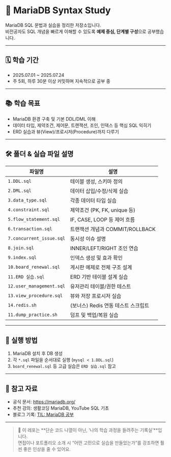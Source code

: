 
# 📘 MariaDB Syntax Study

MariaDB SQL 문법과 실습을 정리한 저장소입니다.  
비전공자도 SQL 개념을 빠르게 이해할 수 있도록 **예제 중심, 단계별 구성**으로 공부했습니다.

---

## 🗓 학습 기간

- 2025.07.01 ~ 2025.07.24  
- 주 5회, 하루 30분 이상 커밋하며 지속적으로 공부 중

---

## 📚 학습 목표

- MariaDB 환경 구축 및 기본 DDL/DML 이해  
- 데이터 타입, 제약조건, 제어문, 트랜잭션, 조인, 인덱스 등 핵심 SQL 익히기  
- ERD 실습과 뷰(View)/프로시저(Procedure)까지 다루기

---

## 🛠 폴더 & 실습 파일 설명

| 파일명 | 설명 |
|--------|------|
| `1.DDL.sql` | 테이블 생성, 스키마 정의 |
| `2.DML.sql` | 데이터 삽입/수정/삭제 실습 |
| `3.data_type.sql` | 각종 데이터 타입 실습 |
| `4.constraint.sql` | 제약조건 (PK, FK, unique 등) |
| `5.flow_statement.sql` | IF, CASE, LOOP 등 제어 흐름 |
| `6.transaction.sql` | 트랜잭션 개념과 COMMIT/ROLLBACK |
| `7.concurrent_issue.sql` | 동시성 이슈 설명 |
| `8.join.sql` | INNER/LEFT/RIGHT 조인 연습 |
| `9.index.sql` | 인덱스 생성 및 효과 확인 |
| `10.board_renewal.sql` | 게시판 예제로 전체 구조 설계 |
| `11.ERD 실습.sql` | ERD 기반 테이블 설계 실습 |
| `12.user_management.sql` | 유저관리 테이블/권한 테스트 |
| `13.view_procedure.sql` | 뷰와 저장 프로시저 실습 |
| `14.redis.sh` | (보너스) Redis 연동 테스트 스크립트 |
| `11.dump_practice.sh` | 덤프 및 백업/복원 실습 |

---

## 📌 실행 방법

1. MariaDB 설치 후 DB 생성
2. 각 `*.sql` 파일을 순서대로 실행 (`mysql < 1.DDL.sql`)
3. `board_renewal.sql` 등 고급 실습은 `ERD 실습.sql` 참고

---

## 🔗 참고 자료

- 공식 문서: https://mariadb.org/  
- 추천 강의: 생활코딩 MariaDB, YouTube SQL 기초  
- 블로그 기록: [TIL: MariaDB 공부](https://yourblog.tistory.com/...)  

---

> 🎯 이 레포는 **단순 코드 나열이 아닌, ‘나의 학습 과정을 들려주는 기록실’**입니다.  
> 면접이나 포트폴리오 소개 시 “어떤 고민으로 실습을 만들었는가”를 강조하면 훨씬 좋은 인상을 줄 수 있어요.
